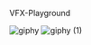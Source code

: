 VFX-Playground

![giphy](https://user-images.githubusercontent.com/68334074/147407177-64b2cf38-ab56-476a-bbf2-f24eea3a12ad.gif)
![giphy (1)](https://user-images.githubusercontent.com/68334074/147407194-eb0a647c-8d55-4a8f-bb04-519c0a57e2e9.gif)
